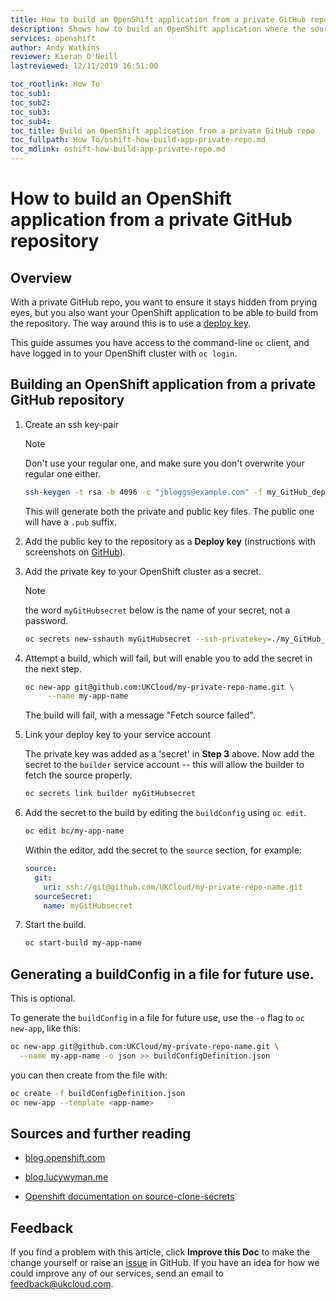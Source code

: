 ```yaml
---
title: How to build an OpenShift application from a private GitHub repository
description: Shows how to build an OpenShift application where the source code is in a private GitHub repository secured with an SSH key pair
services: openshift
author: Andy Watkins
reviewer: Kieran O'Neill
lastreviewed: 12/11/2019 16:51:00

toc_rootlink: How To
toc_sub1:
toc_sub2:
toc_sub3:
toc_sub4:
toc_title: Build an OpenShift application from a private GitHub repo
toc_fullpath: How To/oshift-how-build-app-private-repo.md
toc_mdlink: oshift-how-build-app-private-repo.md
---
```


# How to build an OpenShift application from a private GitHub repository

## Overview

With a private GitHub repo, you want to ensure it stays hidden from prying
eyes, but you also want your OpenShift application to be able to build from the repository.
The way around this is to use a 
[deploy key](https://developer.github.com/v3/guides/managing-deploy-keys/#deploy-keys).

This guide assumes you have access to the command-line `oc` client, and have
logged in to your OpenShift cluster with `oc login`.


## Building an OpenShift application from a private GitHub repository
1. Create an ssh key-pair

    > [!NOTE]
    > Don't use your regular one, and make sure you don't overwrite your regular one either.
     
    ```bash
    ssh-keygen -t rsa -b 4096 -c "jbloggs@example.com" -f my_GitHub_deploy_key
    ```
    
    This will generate both the private and public key files. The public one will
    have a `.pub` suffix.

2. Add the public key to the repository as a **Deploy key** (instructions
    with screenshots on
    [GitHub](https://developer.github.com/v3/guides/managing-deploy-keys/#deploy-keys)).
    
3. Add the private key to your OpenShift cluster as a secret.
    
    > [!NOTE] 
    > the word `myGitHubsecret` below is the name of your secret, not a password.
     
    ```bash
    oc secrets new-sshauth myGitHubsecret --ssh-privatekey=./my_GitHub_deploy_key
    ```

4. Attempt a build, which will fail, but will enable you to add the
    secret in the next step.
     
    ```bash
    oc new-app git@github.com:UKCloud/my-private-repo-name.git \
         --name my-app-name
    ```
    
    The build will fail, with a message "Fetch source failed".

5. Link your deploy key to your service account
    
    The private key was added as a 'secret' in **Step 3** above. Now add the secret to the `builder`
    service account -- this will allow the builder to fetch the source properly.
     
    ```bash
    oc secrets link builder myGitHubsecret
    ```

6. Add the secret to the build by editing the `buildConfig` using `oc edit`.
 
    ```bash
    oc edit bc/my-app-name
    ``` 
    
    Within the editor, add the secret to the `source` section, for example:
    
    ```yaml
    source:
      git:
        uri: ssh://git@github.com/UKCloud/my-private-repo-name.git
      sourceSecret:
        name: myGitHubsecret
    ```
7. Start the build.

    ```bash
    oc start-build my-app-name
    ```

## Generating a buildConfig in a file for future use.
This is optional.

To generate the `buildConfig` in a file for future use, use the `-o` flag
 to `oc new-app`, like this:

```bash
oc new-app git@github.com:UKCloud/my-private-repo-name.git \
  --name my-app-name -o json >> buildConfigDefinition.json
```

you can then create from the file with:

```bash
oc create -f buildConfigDefinition.json
oc new-app --template <app-name> 
```

## Sources and further reading

- [blog.openshift.com](https://blog.openshift.com/using-ssh-key-for-s2i-builds/)

- [blog.lucywyman.me](https://blog.lucywyman.me/deploy-private-git-repo-to-openshift.html)

- [Openshift documentation on source-clone-secrets](https://docs.openshift.com/container-platform/latest/dev_guide/builds/build_inputs.html#source-clone-secrets)

## Feedback

If you find a problem with this article, click **Improve this Doc** to make the change yourself or raise an [issue](https://github.com/UKCloud/documentation/issues) in GitHub. If you have an idea for how we could improve any of our services, send an email to <feedback@ukcloud.com>.

